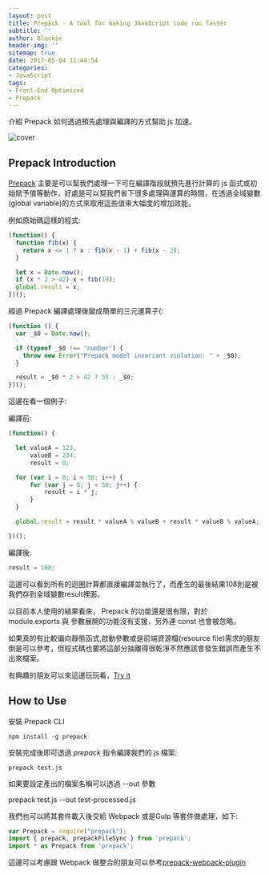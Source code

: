 ```yaml
---
layout: post
title: Prepack - A tool for making JavaScript code run faster
subtitle: ''
author: Blackie
header-img: ''
sitemap: true
date: 2017-05-04 11:44:54
categories:
- JavaScript
tags:
- Front-End Optimized
- Prepack
---
```


介紹 Prepack 如何透過預先處理與編譯的方式幫助 js 加速。

<!-- More -->

![cover](cover.png)

## Prepack Introduction ##

[Prepack](https://github.com/facebook/prepack) 主要是可以幫我們處理一下可在編譯階段就預先進行計算的 js 函式或初始賦予值等動作，好處是可以幫我們省下很多處理與運算的時間，在透過全域變數(global variable)的方式來取用這些值來大幅度的增加效能。

例如原始碼這樣的程式:

```js
(function() {
  function fib(x) {
    return x <= 1 ? x : fib(x - 1) + fib(x - 2);
  }

  let x = Date.now();
  if (x * 2 > 42) x = fib(10);
  global.result = x;
})();
```

經過 Prepack 編譯處理後變成簡單的三元運算子(:

```js
(function () {
  var _$0 = Date.now();

  if (typeof _$0 !== "number") {
    throw new Error("Prepack model invariant violation: " + _$0);
  }

  result = _$0 * 2 > 42 ? 55 : _$0;
})();
```

這邊在看一個例子: 

編譯前:
```js
(function() {

  let valueA = 123,
      valueB = 234,
      result = 0;

  for (var i = 0; i < 50; i++) {
      for (var j = 0; j < 50; j++) {
          result = i * j;
      }
  }

  global.result = result * valueA % valueB + result * valueB % valueA;

})();
```

編譯後:
```js
result = 108;
```

這邊可以看到所有的迴圈計算都直接編譯並執行了，而產生的最後結果108則是被我們存到全域變數result裡面。

以目前本人使用的結果看來， Prepack 的功能還是很有限，對於 module.exports 與 參數展開的功能沒有支援，另外連 const 也會被忽略。

如果真的有比較偏向靜態函式,啟動參數或是前端資源檔(resource file)需求的朋友倒是可以參考，但程式碼也要將這部分抽離得很乾淨不然應該會發生錯誤而產生不出來檔案。

有興趣的朋友可以來這邊玩玩看，[Try it](https://prepack.io/repl.html)

## How to Use ##

安裝 Prepack CLI

    npm install -g prepack

安裝完成後即可透過 *prepack* 指令編譯我們的 js 檔案:

    prepack test.js

如果要設定產出的檔案名稱可以透過 --out 參數

prepack test.js --out test-processed.js

我們也可以將其套件載入後交給 Webpack 或是Gulp 等套件做處理，如下:

```js
var Prepack = require("prepack");
import { prepack, prepackFileSync } from 'prepack';
import * as Prepack from 'prepack';
```

這邊可以考慮跟 Webpack 做整合的朋友可以參考[prepack-webpack-plugin](https://github.com/gajus/prepack-webpack-plugin)
